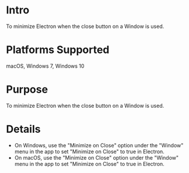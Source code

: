 # Intro
To minimize Electron when the close button on a Window is used.

# Platforms Supported
macOS, Windows 7, Windows 10

# Purpose
To minimize Electron when the close button on a Window is used.

# Details
- On Windows, use the "Minimize on Close" option under the "Window" menu in the app to set "Minimize on Close" to true in Electron.
- On macOS, use the "Minimize on Close" option under the "Window" menu in the app to set "Minimize on Close" to true in Electron.